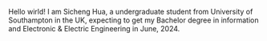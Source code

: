Hello wirld!
I am Sicheng Hua, a undergraduate student from University of Southampton in the UK, expecting to get my Bachelor degree in information and Electronic & Electric Engineering in June, 2024.

<!---
SichengHua/SichengHua is a ✨ special ✨ repository because its `README.md` (this file) appears on your GitHub profile.
You can click the Preview link to take a look at your changes.
--->
